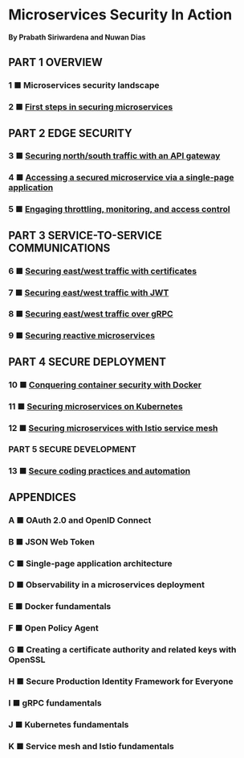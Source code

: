 # Microservices Security In Action
**By Prabath Siriwardena and Nuwan Dias**

## PART 1 OVERVIEW 
### 1 ■ Microservices security landscape
### 2 ■ [First steps in securing microservices](chapter02)
## PART 2 EDGE SECURITY 
### 3 ■ [Securing north/south traffic with an API gateway](chapter03)
### 4 ■ [Accessing a secured microservice via a single-page application](chapter04)
### 5 ■ [Engaging throttling, monitoring, and access control](chapter05)
## PART 3 SERVICE-TO-SERVICE COMMUNICATIONS 
### 6 ■ [Securing east/west traffic with certificates ](chapter06)
### 7 ■ [Securing east/west traffic with JWT](chapter07)
### 8 ■ [Securing east/west traffic over gRPC](chapter08)
### 9 ■ [Securing reactive microservices](chapter09)
## PART 4 SECURE DEPLOYMENT 
### 10 ■ [Conquering container security with Docker](chapter10)
### 11 ■ [Securing microservices on Kubernetes](chapter11)
### 12 ■ [Securing microservices with Istio service mesh](chapter12)
### PART 5 SECURE DEVELOPMENT 
### 13 ■ [Secure coding practices and automation](chaper13)
## APPENDICES
### A ■ OAuth 2.0 and OpenID Connect 
### B ■ JSON Web Token 
### C ■ Single-page application architecture 
### D ■ Observability in a microservices deployment 
### E ■ Docker fundamentals 
### F ■ Open Policy Agent 
### G ■ Creating a certificate authority and related keys with OpenSSL 
### H ■ Secure Production Identity Framework for Everyone 
### I ■ gRPC fundamentals 
### J ■ Kubernetes fundamentals 
### K ■ Service mesh and Istio fundamentals 

